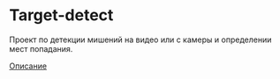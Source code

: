 # Target-detect

Проект по детекции мишений на видео или с камеры и определении мест попадания.

[Описание](https://github.com/Alex-Sidorov/Target-detect/blob/master/description.md)
